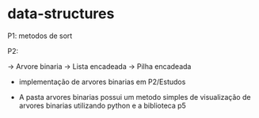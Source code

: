 # data-structures

P1: metodos de sort

P2: 

  -> Arvore binaria
  -> Lista encadeada
  -> Pilha encadeada

* implementação de arvores binarias em P2/Estudos

* A pasta arvores binarias possui um metodo simples de visualização de arvores binarias utilizando python e a biblioteca p5
